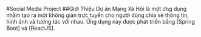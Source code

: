 #Social Media Project
##Giới Thiệu
Dự án Mạng Xã Hội là một ứng dụng nhằm tạo ra một không gian trực tuyến cho người dùng chia sẻ thông tin, hình ảnh và tương tác với nhau. Ứng dụng này được phát triển bằng [Spring Boot] và [ReactJS].
